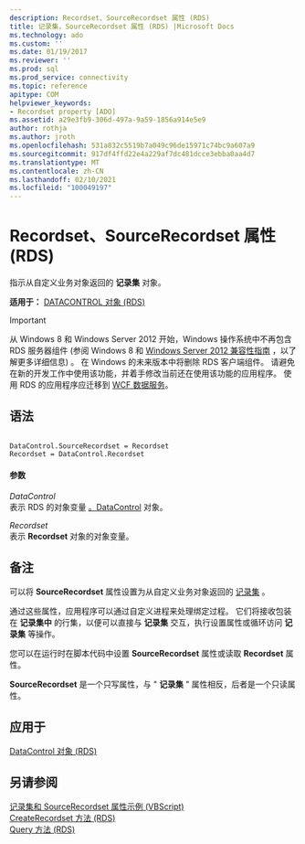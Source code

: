 ```yaml
---
description: Recordset、SourceRecordset 属性 (RDS)
title: 记录集，SourceRecordset 属性 (RDS) |Microsoft Docs
ms.technology: ado
ms.custom: ''
ms.date: 01/19/2017
ms.reviewer: ''
ms.prod: sql
ms.prod_service: connectivity
ms.topic: reference
apitype: COM
helpviewer_keywords:
- Recordset property [ADO]
ms.assetid: a29e3fb9-306d-497a-9a59-1856a914e5e9
author: rothja
ms.author: jroth
ms.openlocfilehash: 531a832c5519b7a049c96de15971c74bc9a607a9
ms.sourcegitcommit: 917df4ffd22e4a229af7dc481dcce3ebba0aa4d7
ms.translationtype: MT
ms.contentlocale: zh-CN
ms.lasthandoff: 02/10/2021
ms.locfileid: "100049197"
---
```

# <a name="recordset-sourcerecordset-properties-rds"></a>Recordset、SourceRecordset 属性 (RDS)
指示从自定义业务对象返回的 **记录集** 对象。  
  
 **适用于：** [DATACONTROL 对象 (RDS)](./datacontrol-object-rds.md)  
  
> [!IMPORTANT]
>  从 Windows 8 和 Windows Server 2012 开始，Windows 操作系统中不再包含 RDS 服务器组件 (参阅 Windows 8 和 [Windows Server 2012 兼容性指南](https://www.microsoft.com/download/details.aspx?id=27416) ，以了解更多详细信息) 。 在 Windows 的未来版本中将删除 RDS 客户端组件。 请避免在新的开发工作中使用该功能，并着手修改当前还在使用该功能的应用程序。 使用 RDS 的应用程序应迁移到 [WCF 数据服务](/dotnet/framework/wcf/)。  
  
## <a name="syntax"></a>语法  
  
```  
  
DataControl.SourceRecordset = Recordset  
Recordset = DataControl.Recordset   
```  
  
#### <a name="parameters"></a>参数  
 *DataControl*  
 表示 RDS 的对象变量 [。DataControl](./datacontrol-object-rds.md) 对象。  
  
 *Recordset*  
 表示 **Recordset** 对象的对象变量。  
  
## <a name="remarks"></a>备注  
 可以将 **SourceRecordset** 属性设置为从自定义业务对象返回的 [记录集](../ado-api/recordset-object-ado.md) 。  
  
 通过这些属性，应用程序可以通过自定义进程来处理绑定过程。 它们将接收包装在 **记录集中** 的行集，以便可以直接与 **记录集** 交互，执行设置属性或循环访问 **记录集** 等操作。  
  
 您可以在运行时在脚本代码中设置 **SourceRecordset** 属性或读取 **Recordset** 属性。  
  
 **SourceRecordset** 是一个只写属性，与 " **记录集** " 属性相反，后者是一个只读属性。  
  
## <a name="applies-to"></a>应用于  
 [DataControl 对象 (RDS)](./datacontrol-object-rds.md)  
  
## <a name="see-also"></a>另请参阅  
 [记录集和 SourceRecordset 属性示例 (VBScript) ](./recordset-and-sourcerecordset-properties-example-vbscript.md)   
 [CreateRecordset 方法 (RDS) ](./createrecordset-method-rds.md)   
 [Query 方法 (RDS)](./query-method-rds.md)